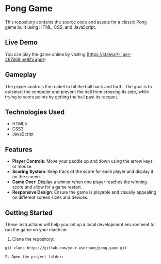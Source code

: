 # Pong Game

This repository contains the source code and assets for a classic Pong game built using HTML, CSS, and JavaScript.

## Live Demo

You can play the game online by visiting [https://stalwart-liger-467d69.netlify.app/)

## Gameplay

The player controls the rocket to hit the ball back and forth. The goal is to outsmart the computer and prevent the ball from crossing its side, while trying to score points by getting the ball past its racquet.

## Technologies Used

- HTML5
- CSS3
- JavaScript

## Features

- **Player Controls**: Move your paddle up and down using the arrow keys or mouse.
- **Scoring System**: Keep track of the score for each player and display it on the screen.
- **Game Over**: Display a winner when one player reaches the winning score and allow for a game restart.
- **Responsive Design**: Ensure the game is playable and visually appealing on different screen sizes and devices.

## Getting Started

These instructions will help you set up a local development environment to run the game on your machine.

1. Clone the repository:

```bash
git clone https://github.com/your-username/pong-game.git

2. Open the project folder:
